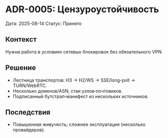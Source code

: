 # ADR-0005: Цензуроустойчивость

Дата: 2025-08-14
Статус: Принято

## Контекст
Нужна работа в условиях сетевых блокировок без обязательного VPN.

## Решение
- Лестница транспортов: H3 → H2/WS → SSE/long-poll → TURN/WebRTC.
- Несколько доменов/ASN; стаи узлов‑почтовиков.
- Подписанный бутстрап‑манифест из нескольких источников.

## Последствия
- Повышенная живучесть; сложнее эксплуатация (несколько провайдеров).
